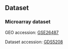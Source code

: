 
## Dataset

### Microarray dataset

GEO accession: [GSE26487](https://www.ncbi.nlm.nih.gov/geo/query/acc.cgi?acc=GSE26487)

Dataset accession: [GDS5208](https://www.ncbi.nlm.nih.gov/sites/GDSbrowser?acc=GDS5208)

